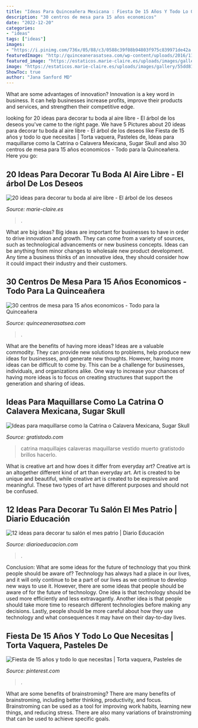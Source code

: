 ```yaml
---
title: "Ideas Para Quinceañera Mexicana : Fiesta De 15 Años Y Todo Lo Que Necesitas"
description: "30 centros de mesa para 15 años economicos"
date: "2022-12-20"
categories:
- "ideas"
tags: ["ideas"]
images:
- "https://i.pinimg.com/736x/05/88/c3/0588c39f08b94803f975c839971de42a.jpg"
featuredImage: "http://quinceanerasatsea.com/wp-content/uploads/2016/11/centros-de-mesa-para-15-años-economicos-10-333x500.jpg"
featured_image: "https://estaticos.marie-claire.es/uploads/images/gallery/55dd81cf26e1043b24a9f25a/12.jpg"
image: "https://estaticos.marie-claire.es/uploads/images/gallery/55dd81cf26e1043b24a9f25a/12.jpg"
ShowToc: true
author: "Jana Sanford MD"
---
```



What are some advantages of innovation?
Innovation is a key word in business. It can help businesses increase profits, improve their products and services, and strengthen their competitive edge.

	

		
looking for 20 ideas para decorar tu boda al aire libre - El árbol de los deseos you've came to the right page. We have 5 Pictures about 20 ideas para decorar tu boda al aire libre - El árbol de los deseos like Fiesta de 15 años y todo lo que necesitas | Torta vaquera, Pasteles de, Ideas para maquillarse como la Catrina o Calavera Mexicana, Sugar Skull and also 30 centros de mesa para 15 años economicos - Todo para la Quinceañera. Here you go:
		
    
## 20 Ideas Para Decorar Tu Boda Al Aire Libre - El árbol De Los Deseos

<img loading=lazy src="https://estaticos.marie-claire.es/uploads/images/gallery/55dd81cf26e1043b24a9f25a/12.jpg" onerror="this.onerror=null;this.src='https://tse3.mm.bing.net/th?id=OIP._sfwG3c6z_Yn9EFQBGnsfAHaLH&amp;pid=15.1';" alt="20 ideas para decorar tu boda al aire libre - El árbol de los deseos">

_Source: marie-claire.es_

>. 

	

What are big ideas?
Big ideas are important for businesses to have in order to drive innovation and growth. They can come from a variety of sources, such as technological advancements or new business concepts. Ideas can be anything from minor changes to wholesale new product development. Any time a business thinks of an innovative idea, they should consider how it could impact their industry and their customers.

    
## 30 Centros De Mesa Para 15 Años Economicos - Todo Para La Quinceañera

<img loading=lazy src="http://quinceanerasatsea.com/wp-content/uploads/2016/11/centros-de-mesa-para-15-años-economicos-10-333x500.jpg" onerror="this.onerror=null;this.src='https://tse2.mm.bing.net/th?id=OIP.mVwf7BbfN5eK0KU7JgUs0QAAAA&amp;pid=15.1';" alt="30 centros de mesa para 15 años economicos - Todo para la Quinceañera">

_Source: quinceanerasatsea.com_

>. 

	

What are the benefits of having more ideas?
Ideas are a valuable commodity. They can provide new solutions to problems, help produce new ideas for businesses, and generate new thoughts. However, having more ideas can be difficult to come by. This can be a challenge for businesses, individuals, and organizations alike. One way to increase your chances of having more ideas is to focus on creating structures that support the generation and sharing of ideas.

    
## Ideas Para Maquillarse Como La Catrina O Calavera Mexicana, Sugar Skull

<img loading=lazy src="https://www.gratistodo.com/wp-content/uploads/2016/09/la-catrina-maquillaje-facil-800x533.jpg" onerror="this.onerror=null;this.src='https://tse4.mm.bing.net/th?id=OIP.n9lTI52TRcumCCxsUZpRXQHaE7&amp;pid=15.1';" alt="Ideas para maquillarse como la Catrina o Calavera Mexicana, Sugar Skull">

_Source: gratistodo.com_

>catrina maquillajes calaveras maquillarse vestido muerto gratistodo brillos hacerlo. 

	

What is creative art and how does it differ from everyday art?
Creative art is an altogether different kind of art than everyday art. Art is created to be unique and beautiful, while creative art is created to be expressive and meaningful. These two types of art have different purposes and should not be confused.

    
## 12 Ideas Para Decorar Tu Salón El Mes Patrio | Diario Educación

<img loading=lazy src="https://diarioeducacion.com/wp-content/uploads/2017/08/adorno-mexico-decorar-3-4.jpg" onerror="this.onerror=null;this.src='https://tse1.mm.bing.net/th?id=OIP.yFLVh_addhDTxq5ijLIO5wAAAA&amp;pid=15.1';" alt="12 ideas para decorar tu salón el mes patrio | Diario Educación">

_Source: diarioeducacion.com_

>. 

	

Conclusion: What are some ideas for the future of technology that you think people should be aware of?
Technology has always had a place in our lives, and it will only continue to be a part of our lives as we continue to develop new ways to use it. However, there are some ideas that people should be aware of for the future of technology. One idea is that technology should be used more efficiently and less extravagantly. Another idea is that people should take more time to research different technologies before making any decisions. Lastly, people should be more careful about how they use technology and what consequences it may have on their day-to-day lives.

    
## Fiesta De 15 Años Y Todo Lo Que Necesitas | Torta Vaquera, Pasteles De

<img loading=lazy src="https://i.pinimg.com/736x/05/88/c3/0588c39f08b94803f975c839971de42a.jpg" onerror="this.onerror=null;this.src='https://tse3.mm.bing.net/th?id=OIP.ozX1Ub_n57hq1x2_yWxPhQHaJ4&amp;pid=15.1';" alt="Fiesta de 15 años y todo lo que necesitas | Torta vaquera, Pasteles de">

_Source: pinterest.com_

>. 

	

What are some benefits of brainstroming?
There are many benefits of brainstroming, including better thinking, productivity, and focus. Brainstroming can be used as a tool for improving work habits, learning new things, and reducing stress. There are also many variations of brainstroming that can be used to achieve specific goals.

